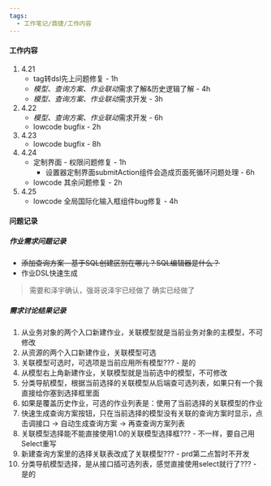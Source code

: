 ```yaml
---
tags:
  - 工作笔记/鼎捷/工作内容
---
```

#### 工作内容
1. 4.21
	- tag转dsl先上问题修复 - 1h
	- *模型、查询方案、作业联动*需求了解&历史逻辑了解 - 4h
	- *模型、查询方案、作业联动*需求开发 - 3h
2. 4.22
	- *模型、查询方案、作业联动*需求开发 - 6h
	- lowcode bugfix - 2h
3. 4.23
	- lowcode bugfix - 8h
4. 4.24
	- 定制界面 - 权限问题修复 - 1h
		- 设置器定制界面submitAction组件会造成页面死循环问题处理 - 6h
	- lowcode 其余问题修复 - 2h
5. 4.25
	- lowcode 全局国际化输入框组件bug修复 - 4h


#### 问题记录

##### 作业需求问题记录
- ~~添加查询方案 - 基于SQL创建区别在哪儿？SQL编辑器是什么？~~
- 作业DSL快速生成
> 需要和泽宇确认，强哥说泽宇已经做了
> 确实已经做了

##### 需求讨论结果记录
1. 从业务对象的两个入口新建作业，关联模型就是当前业务对象的主模型，不可修改
2. 从资源的两个入口新建作业，关联模型可选
3. 关联模型可选时，可选项是当前应用所有模型??? - 是的
4. 从模型右上角新建作业，关联模型就是当前选中的模型，不可修改
5. 分类导航模型，根据当前选择的关联模型从后端查可选列表，如果只有一个我直接给你塞到选择框里面
6. 如果是覆盖历史作业，可选的作业列表是：使用了当前选择的关联模型的作业
7. 快速生成查询方案按钮，只在当前选择的模型没有关联的查询方案时显示，点击调接口 -> 自动生成查询方案 -> 再查查询方案列表
8. 关联模型选择能不能直接使用1.0的关联模型选择框??? - 不一样，要自己用Select重写
9. 新建查询方案里的选择关联表改成了关联模型??? - prd第二点暂时不开发
10. 分类导航模型选择，是从接口插可选列表，感觉直接使用select就行了??? - 是的


